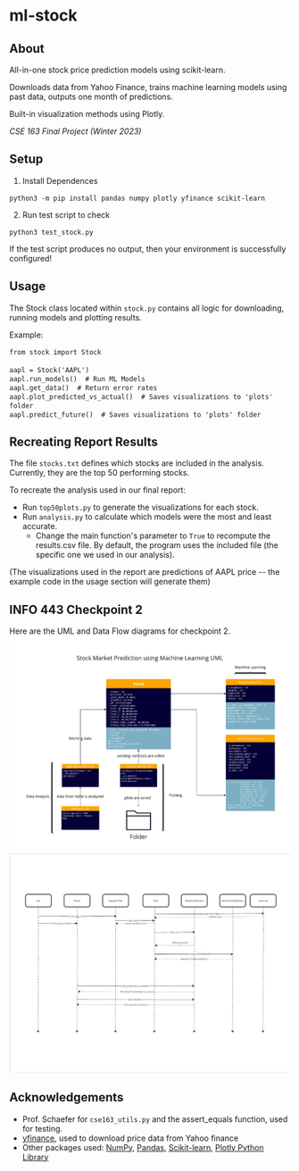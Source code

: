# ml-stock

## About

All-in-one stock price prediction models using scikit-learn.

Downloads data from Yahoo Finance, trains machine learning models using past data, outputs one month of predictions.

Built-in visualization methods using Plotly.

*CSE 163 Final Project (Winter 2023)*

## Setup

1. Install Dependences

```{python}
python3 -m pip install pandas numpy plotly yfinance scikit-learn
```

2. Run test script to check

```{python}
python3 test_stock.py
```

If the test script produces no output, then your environment is successfully configured!

## Usage

The Stock class located within `stock.py` contains all logic for downloading, running models and plotting results.

Example:

```{python}
from stock import Stock

aapl = Stock('AAPL')
aapl.run_models()  # Run ML Models
aapl.get_data()  # Return error rates
aapl.plot_predicted_vs_actual()  # Saves visualizations to 'plots' folder 
aapl.predict_future()  # Saves visualizations to 'plots' folder 
```

## Recreating Report Results

The file `stocks.txt` defines which stocks are included in the analysis.  Currently, they are the top 50 performing stocks.

To recreate the analysis used in our final report:
- Run `top50plots.py` to generate the visualizations for each stock.
- Run `analysis.py` to calculate which models were the most and least accurate.
    - Change the main function's parameter to `True` to recompute the results.csv file.  By default, the program uses the included file (the specific one we used in our analysis).

(The visualizations used in the report are predictions of AAPL price -- the example code in the usage section will generate them)

## INFO 443 Checkpoint 2

Here are the UML and Data Flow diagrams for checkpoint 2.
![UML](images/Checkpoint_2_UML.jpg)
![Data Flow](images/sequence_diagram.png)



## Acknowledgements

- Prof. Schaefer for `cse163_utils.py` and the assert_equals function, used for testing.
- [yfinance](https://pypi.org/project/yfinance/), used to download price data from Yahoo finance
- Other packages used: [NumPy](https://numpy.org/), [Pandas](https://pandas.pydata.org/), [Scikit-learn](https://scikit-learn.org/stable/), [Plotly Python Library](https://plotly.com/python/)